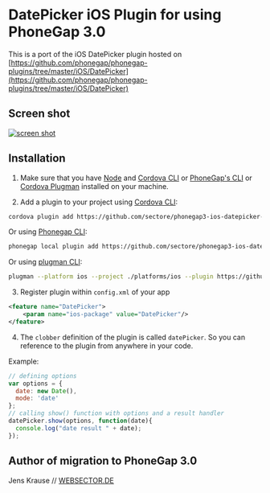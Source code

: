 # DatePicker iOS Plugin for using PhoneGap 3.0

This is a port of the iOS DatePicker plugin hosted on [https://github.com/phonegap/phonegap-plugins/tree/master/iOS/DatePicker](https://github.com/phonegap/phonegap-plugins/tree/master/iOS/DatePicker)

## Screen shot

[![screen shot](https://raw.github.com/sectore/phonegap3-ios-datepicker-plugin/master/assets/screenshot.png)](https://github.com/sectore/phonegap3-ios-datepicker-plugin)


## Installation

1) Make sure that you have [Node](http://nodejs.org/) and [Cordova CLI](https://github.com/apache/cordova-cli) or [PhoneGap's CLI](https://github.com/mwbrooks/phonegap-cli) or [Cordova Plugman](https://github.com/apache/cordova-plugman/) installed on your machine.

2) Add a plugin to your project using [Cordova CLI](https://github.com/apache/cordova-cli):

```bash
cordova plugin add https://github.com/sectore/phonegap3-ios-datepicker-plugin
```

Or using [Phonegap CLI](https://github.com/mwbrooks/phonegap-cli):

```bash
phonegap local plugin add https://github.com/sectore/phonegap3-ios-datepicker-plugin
```

Or using [plugman CLI](https://github.com/apache/cordova-plugman#command-line-usage):

```bash
plugman --platform ios --project ./platforms/ios --plugin https://github.com/sectore/phonegap3-ios-datepicker-plugin
```


3) Register plugin within `config.xml` of your app

```xml
<feature name="DatePicker">
    <param name="ios-package" value="DatePicker"/>
</feature>
```

4) The `clobber` definition of the plugin is called `datePicker`. So you can reference to the plugin from anywhere in your code.

Example:

```js
// defining options
var options = {
  date: new Date(),
  mode: 'date'
};
// calling show() function with options and a result handler
datePicker.show(options, function(date){
  console.log("date result " + date);  
});
```

## Author of migration to PhoneGap 3.0
Jens Krause // [WEBSECTOR.DE](http://www.websector.de) 



